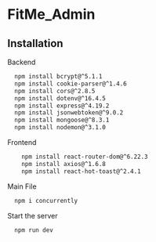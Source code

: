 # FitMe_Admin

## Installation

Backend

```bash
  npm install bcrypt@^5.1.1
  npm install cookie-parser@^1.4.6
  npm install cors@^2.8.5
  npm install dotenv@^16.4.5
  npm install express@^4.19.2
  npm install jsonwebtoken@^9.0.2
  npm install mongoose@^8.3.1
  npm install nodemon@^3.1.0  
```
Frontend

```bash
    npm install react-router-dom@^6.22.3
    npm install axios@^1.6.8
    npm install react-hot-toast@^2.4.1
```
Main File

```bash
  npm i concurrently
```
Start the server

```bash
  npm run dev
```
